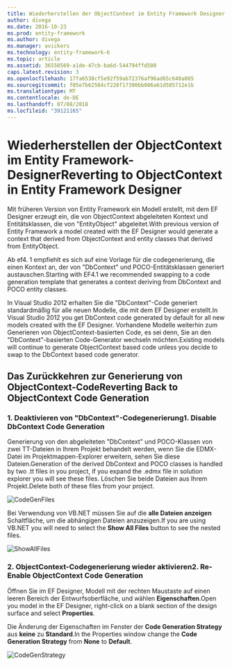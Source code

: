 ```yaml
---
title: Wiederherstellen der ObjectContext im Entity Framework Designer - EF6
author: divega
ms.date: 2016-10-23
ms.prod: entity-framework
ms.author: divega
ms.manager: avickers
ms.technology: entity-framework-6
ms.topic: article
ms.assetid: 36550569-a1de-47cb-ba6d-544794ffd500
caps.latest.revision: 3
ms.openlocfilehash: 17fa6538cf5e92f59ab72376af96ad65c640a085
ms.sourcegitcommit: f05e7b62584cf228f17390bb086a61d505712e1b
ms.translationtype: MT
ms.contentlocale: de-DE
ms.lasthandoff: 07/08/2018
ms.locfileid: "39121165"
---
```

# <a name="reverting-to-objectcontext-in-entity-framework-designer"></a><span data-ttu-id="5b4f8-102">Wiederherstellen der ObjectContext im Entity Framework-Designer</span><span class="sxs-lookup"><span data-stu-id="5b4f8-102">Reverting to ObjectContext in Entity Framework Designer</span></span>
<span data-ttu-id="5b4f8-103">Mit früheren Version von Entity Framework ein Modell erstellt, mit dem EF Designer erzeugt ein, die von ObjectContext abgeleiteten Kontext und Entitätsklassen, die von "EntityObject" abgeleitet.</span><span class="sxs-lookup"><span data-stu-id="5b4f8-103">With previous version of Entity Framework a model created with the EF Designer would generate a context that derived from ObjectContext and entity classes that derived from EntityObject.</span></span>

<span data-ttu-id="5b4f8-104">Ab ef4. 1 empfiehlt es sich auf eine Vorlage für die codegenerierung, die einen Kontext an, der von "DbContext" und POCO-Entitätsklassen generiert austauschen.</span><span class="sxs-lookup"><span data-stu-id="5b4f8-104">Starting with EF4.1 we recommended swapping to a code generation template that generates a context deriving from DbContext and POCO entity classes.</span></span>

<span data-ttu-id="5b4f8-105">In Visual Studio 2012 erhalten Sie die "DbContext"-Code generiert standardmäßig für alle neuen Modelle, die mit dem EF Designer erstellt.</span><span class="sxs-lookup"><span data-stu-id="5b4f8-105">In Visual Studio 2012 you get DbContext code generated by default for all new models created with the EF Designer.</span></span> <span data-ttu-id="5b4f8-106">Vorhandene Modelle weiterhin zum Generieren von ObjectContext-basierten Code, es sei denn, Sie an den "DbContext"-basierten Code-Generator wechseln möchten.</span><span class="sxs-lookup"><span data-stu-id="5b4f8-106">Existing models will continue to generate ObjectContext based code unless you decide to swap to the DbContext based code generator.</span></span>

## <a name="reverting-back-to-objectcontext-code-generation"></a><span data-ttu-id="5b4f8-107">Das Zurückkehren zur Generierung von ObjectContext-Code</span><span class="sxs-lookup"><span data-stu-id="5b4f8-107">Reverting Back to ObjectContext Code Generation</span></span>

### <a name="1-disable-dbcontext-code-generation"></a><span data-ttu-id="5b4f8-108">1. Deaktivieren von "DbContext"-Codegenerierung</span><span class="sxs-lookup"><span data-stu-id="5b4f8-108">1. Disable DbContext Code Generation</span></span>

<span data-ttu-id="5b4f8-109">Generierung von den abgeleiteten "DbContext" und POCO-Klassen von zwei TT-Dateien in Ihrem Projekt behandelt werden, wenn Sie die EDMX-Datei im Projektmappen-Explorer erweitern, sehen Sie diese Dateien.</span><span class="sxs-lookup"><span data-stu-id="5b4f8-109">Generation of the derived DbContext and POCO classes is handled by two .tt files in you project, if you expand the .edmx file in solution explorer you will see these files.</span></span> <span data-ttu-id="5b4f8-110">Löschen Sie beide Dateien aus Ihrem Projekt.</span><span class="sxs-lookup"><span data-stu-id="5b4f8-110">Delete both of these files from your project.</span></span>

![CodeGenFiles](~/ef6/media/codegenfiles.png)

<span data-ttu-id="5b4f8-112">Bei Verwendung von VB.NET müssen Sie auf die **alle Dateien anzeigen** Schaltfläche, um die abhängigen Dateien anzuzeigen.</span><span class="sxs-lookup"><span data-stu-id="5b4f8-112">If you are using VB.NET you will need to select the **Show All Files** button to see the nested files.</span></span>

![ShowAllFiles](~/ef6/media/showallfiles.png)

### <a name="2-re-enable-objectcontext-code-generation"></a><span data-ttu-id="5b4f8-114">2. ObjectContext-Codegenerierung wieder aktivieren</span><span class="sxs-lookup"><span data-stu-id="5b4f8-114">2. Re-Enable ObjectContext Code Generation</span></span>

<span data-ttu-id="5b4f8-115">Öffnen Sie im EF Designer, Modell mit der rechten Maustaste auf einen leeren Bereich der Entwurfsoberfläche, und wählen **Eigenschaften**.</span><span class="sxs-lookup"><span data-stu-id="5b4f8-115">Open you model in the EF Designer, right-click on a blank section of the design surface and select **Properties**.</span></span>

<span data-ttu-id="5b4f8-116">Die Änderung der Eigenschaften im Fenster der **Code Generation Strategy** aus **keine** zu **Standard**.</span><span class="sxs-lookup"><span data-stu-id="5b4f8-116">In the Properties window change the **Code Generation Strategy** from **None** to **Default**.</span></span>

![CodeGenStrategy](~/ef6/media/codegenstrategy.png)
